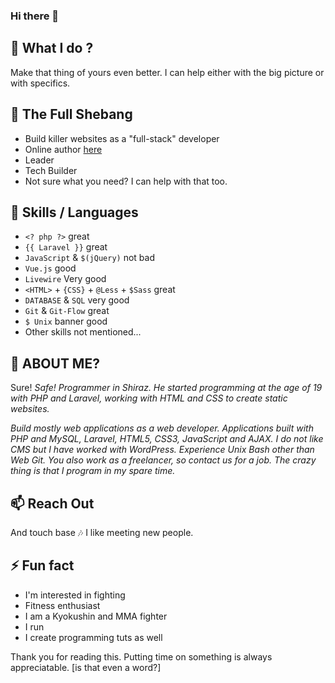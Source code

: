 ### Hi there 👋

## 🔭 What I do ? 
Make that thing of yours even better. I can help either with the big picture or with specifics. 

## 🌱 The Full Shebang

- Build killer websites as a "full-stack" developer
- Online author [here](https://parsclick.net/@m-p)
- Leader
- Tech Builder
- Not sure what you need? I can help with that too.


## 👯 Skills / Languages

- `<? php ?>` great
- `{{ Laravel }}` great
- `JavaScript` & `$(jQuery)` not bad
- `Vue.js` good
- `Livewire` Very good
- `<HTML>` + `{CSS}` + `@Less` + `$Sass` great
- `DATABASE` & `SQL` very good
- `Git` & `Git-Flow` great
- `$ Unix` banner good
- Other skills not mentioned...

## 🤔 ABOUT ME?
Sure!
_Safe! Programmer in Shiraz. He started programming at the age of 19 with PHP and Laravel, working with HTML and CSS to create static websites._

_Build mostly web applications as a web developer. Applications built with PHP and MySQL, Laravel, HTML5, CSS3, JavaScript and AJAX. I do not like CMS but I have worked with WordPress. Experience Unix Bash other than Web Git. You also work as a freelancer, so contact us for a job. The crazy thing is that I program in my spare time._


## 📫 Reach Out
And touch base 🎶
I like meeting new people.

## ⚡ Fun fact
- I'm interested in fighting
- Fitness enthusiast
- I am a Kyokushin and MMA fighter
- I run
- I create programming tuts as well

Thank you for reading this. Putting time on something is always appreciatable. [is that even a word?]
